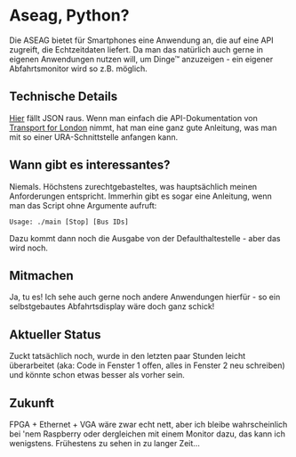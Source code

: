 # Aseag, Python?
Die ASEAG bietet für Smartphones eine Anwendung an, die auf eine API
zugreift, die Echtzeitdaten liefert. Da man das natürlich auch gerne in
eigenen Anwendungen nutzen will, um Dinge™ anzuzeigen - ein eigener
Abfahrtsmonitor wird so z.B. möglich.

## Technische Details
[Hier](http://ivu.aseag.de/interfaces/ura/instant_V1) fällt JSON raus. Wenn
man einfach die API-Dokumentation von [Transport for
London](http://www.tfl.gov.uk/cdn/static/cms/documents/tfl-live-bus-and-river-bus-arrivals-api-documentation.pdf)
nimmt, hat man eine ganz gute Anleitung, was man mit so einer
URA-Schnittstelle anfangen kann.

## Wann gibt es interessantes?
Niemals. Höchstens zurechtgebasteltes, was hauptsächlich meinen
Anforderungen entspricht. Immerhin gibt es sogar eine Anleitung, wenn man
das Script ohne Argumente aufruft:
```
Usage: ./main [Stop] [Bus IDs]
```
Dazu kommt dann noch die Ausgabe von der Defaulthaltestelle - aber das wird
noch.

## Mitmachen
Ja, tu es! Ich sehe auch gerne noch andere Anwendungen hierfür - so ein
selbstgebautes Abfahrtsdisplay wäre doch ganz schick!

## Aktueller Status
Zuckt tatsächlich noch, wurde in den letzten paar Stunden leicht
überarbeitet (aka: Code in Fenster 1 offen, alles in Fenster 2 neu
schreiben) und könnte schon etwas besser als vorher sein.

## Zukunft
FPGA + Ethernet + VGA wäre zwar echt nett, aber ich bleibe wahrscheinlich
bei 'nem Raspberry oder dergleichen mit einem Monitor dazu, das kann ich
wenigstens. Frühestens zu sehen in zu langer Zeit…
